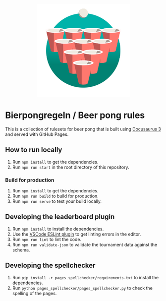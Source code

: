 <p align="center">
    <a href="https://mowi12.github.io/bierpongregeln/">
        <img src="static/img/logo.svg" alt="logo" width="300">
    </a>
</p>

# Bierpongregeln / Beer pong rules

This is a collection of rulesets for beer pong that is built using [Docusaurus 3](https://docusaurus.io/) and served with GitHub Pages.

## How to run locally

1. Run `npm install` to get the dependencies.
2. Run `npm run start` in the root directory of this repository.

### Build for production

1. Run `npm install` to get the dependencies.
2. Run `npm run build` to build for production.
3. Run `npm run serve` to test your build locally.

## Developing the leaderboard plugin

1. Run `npm install` to install the dependencies.
2. Use the [VSCode ESLint plugin](https://marketplace.visualstudio.com/items?itemName=dbaeumer.vscode-eslint) to get linting errors in the editor.
3. Run `npm run lint` to lint the code.
4. Run `npm run validate-json` to validate the tournament data against the schema.

## Developing the spellchecker

1. Run `pip install -r pages_spellchecker/requirements.txt` to install the dependencies.
2. Run `python pages_spellchecker/pages_spellchecker.py` to check the spelling of the pages.
